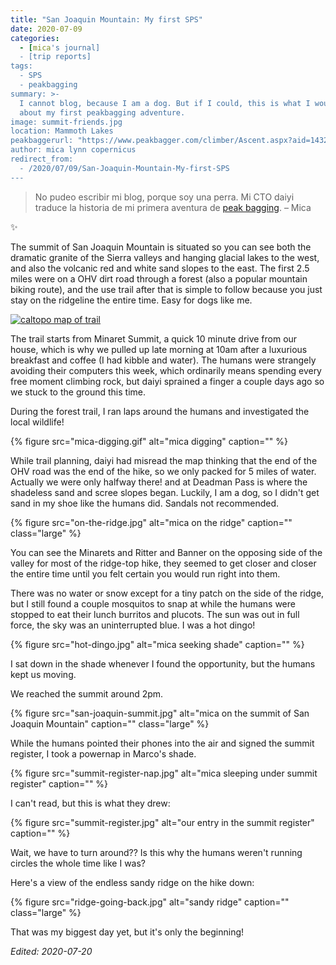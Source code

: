 ```yaml
---
title: "San Joaquin Mountain: My first SPS"
date: 2020-07-09
categories:
  - [mica's journal]
  - [trip reports]
tags:
  - SPS
  - peakbagging
summary: >-
  I cannot blog, because I am a dog. But if I could, this is what I would say
  about my first peakbagging adventure.
image: summit-friends.jpg
location: Mammoth Lakes
peakbaggerurl: "https://www.peakbagger.com/climber/Ascent.aspx?aid=1432331"
author: mica lynn copernicus
redirect_from:
  - /2020/07/09/San-Joaquin-Mountain-My-first-SPS
---
```


> No pudeo escribir mi blog, porque soy una perra. Mi CTO daiyi traduce la historia de mi primera aventura de [peak bagging](https://en.wikipedia.org/wiki/Peak_bagging).
> – Mica

✨

The summit of San Joaquin Mountain is situated so you can see both the dramatic granite of the Sierra valleys and hanging glacial lakes to the west, and also the volcanic red and white sand slopes to the east. The first 2.5 miles were on a OHV dirt road through a forest (also a popular mountain biking route), and the use trail after that is simple to follow because you just stay on the ridgeline the entire time. Easy for dogs like me.

[![caltopo map of trail](map.jpg)](https://caltopo.com/map.html#ll=37.68623,-119.08888&z=14&b=f16a&o=r2&n=0.25)

The trail starts from Minaret Summit, a quick 10 minute drive from our house, which is why we pulled up late morning at 10am after a luxurious breakfast and coffee (I had kibble and water). The humans were strangely avoiding their computers this week, which ordinarily means spending every free moment climbing rock, but daiyi sprained a finger a couple days ago so we stuck to the ground this time.

During the forest trail, I ran laps around the humans and investigated the local wildlife!

{% figure src="mica-digging.gif" alt="mica digging" caption="" %}

While trail planning, daiyi had misread the map thinking that the end of the OHV road was the end of the hike, so we only packed for 5 miles of water. Actually we were only halfway there! and at Deadman Pass is where the shadeless sand and scree slopes began. Luckily, I am a dog, so I didn't get sand in my shoe like the humans did. Sandals not recommended.

{% figure src="on-the-ridge.jpg" alt="mica on the ridge" caption="" class="large" %}

You can see the Minarets and Ritter and Banner on the opposing side of the valley for most of the ridge-top hike, they seemed to get closer and closer the entire time until you felt certain you would run right into them.

There was no water or snow except for a tiny patch on the side of the ridge, but I still found a couple mosquitos to snap at while the humans were stopped to eat their lunch burritos and plucots. The sun was out in full force, the sky was an uninterrupted blue. I was a hot dingo!

{% figure src="hot-dingo.jpg" alt="mica seeking shade" caption="" %}

I sat down in the shade whenever I found the opportunity, but the humans kept us moving.

We reached the summit around 2pm.

{% figure src="san-joaquin-summit.jpg" alt="mica on the summit of San Joaquin Mountain" caption=""  class="large" %}

While the humans pointed their phones into the air and signed the summit register, I took a powernap in Marco's shade.

{% figure src="summit-register-nap.jpg" alt="mica sleeping under summit register" caption="" %}

I can't read, but this is what they drew:

{% figure src="summit-register.jpg" alt="our entry in the summit register" caption="" %}

Wait, we have to turn around?? Is this why the humans weren't running circles the whole time like I was?

Here's a view of the endless sandy ridge on the hike down:

{% figure src="ridge-going-back.jpg" alt="sandy ridge" caption="" class="large" %}

That was my biggest day yet, but it's only the beginning!

_Edited: 2020-07-20_

